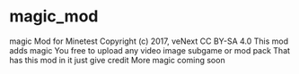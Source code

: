 # magic_mod
magic Mod for Minetest Copyright (c) 2017, veNext CC BY-SA 4.0  This mod adds magic You free to upload any video image subgame or mod pack That has this mod in it just give credit  More magic coming soon
